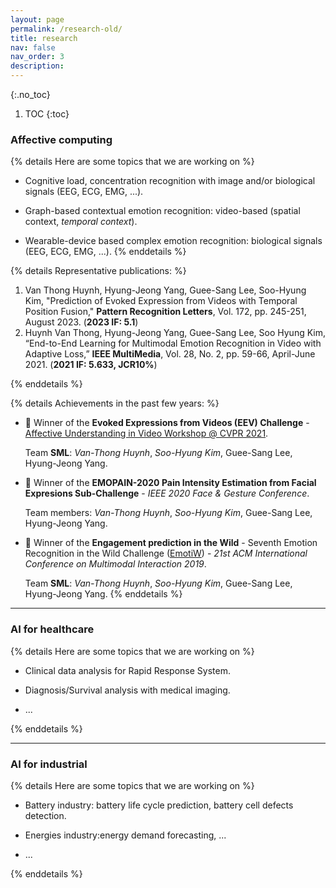 ```yaml
---
layout: page
permalink: /research-old/
title: research
nav: false
nav_order: 3
description:
---
```

{:.no_toc}

1. TOC
{:toc}

### Affective computing

{% details Here are some topics that we are working on %}

* Cognitive load, concentration recognition with image and/or biological signals (EEG, ECG, EMG, ...).

* Graph-based contextual emotion recognition: video-based (spatial context, _temporal context_).

* Wearable-device based complex emotion recognition: biological signals (EEG, ECG, EMG, ...).
{% enddetails %}

{% details Representative publications: %}

<ol class=space_list>
 <li> Van Thong Huynh, Hyung-Jeong Yang, Guee-Sang Lee, Soo-Hyung Kim, "Prediction of Evoked Expression from Videos with Temporal Position Fusion," <b>Pattern Recognition Letters</b>, Vol. 172, pp. 245-251, August 2023. (<b>2023 IF: 5.1</b>) </li>

 <li> Huynh Van Thong, Hyung-Jeong Yang, Guee-Sang Lee, Soo Hyung Kim, “End-to-End Learning for Multimodal Emotion Recognition in Video with Adaptive Loss,” <b>IEEE MultiMedia</b>, Vol. 28, No. 2, pp. 59-66, April-June 2021. (<b>2021 IF: 5.633, JCR10%</b>) </li>
</ol>
{% enddetails %}

{% details Achievements in the past few years: %}

* :1st_place_medal: Winner of the **Evoked Expressions from Videos (EEV) Challenge** - [Affective Understanding in Video Workshop @ CVPR 2021](https://sites.google.com/view/auvi-cvpr2021/challenge?authuser=0).

    Team **SML**: _Van-Thong Huynh_, _Soo-Hyung Kim_, Guee-Sang Lee, Hyung-Jeong Yang.

* :1st_place_medal: Winner of the **EMOPAIN-2020 Pain Intensity Estimation from Facial Expresions Sub-Challenge** - _IEEE 2020 Face & Gesture Conference_.

    Team members: _Van-Thong Huynh_, _Soo-Hyung Kim_, Guee-Sang Lee, Hyung-Jeong Yang.

* :1st_place_medal: Winner of the **Engagement prediction in the Wild** - Seventh Emotion Recognition in the Wild Challenge ([EmotiW](https://researchmgt.monash.edu/ws/portalfiles/portal/288645367/288531253_oa.pdf)) - _21st ACM International Conference on Multimodal Interaction 2019_.

    Team **SML**: _Van-Thong Huynh_, _Soo-Hyung Kim_, Guee-Sang Lee, Hyung-Jeong Yang.
{% enddetails %}
---
### AI for healthcare
{% details Here are some topics that we are working on %}

* Clinical data analysis for Rapid Response System.

* Diagnosis/Survival analysis with medical imaging.

* ...

{% enddetails %}

---
### AI for industrial
{% details Here are some topics that we are working on %}

* Battery industry: battery life cycle prediction, battery cell defects detection.

* Energies industry:energy demand forecasting, ...

* ...

{% enddetails %}
